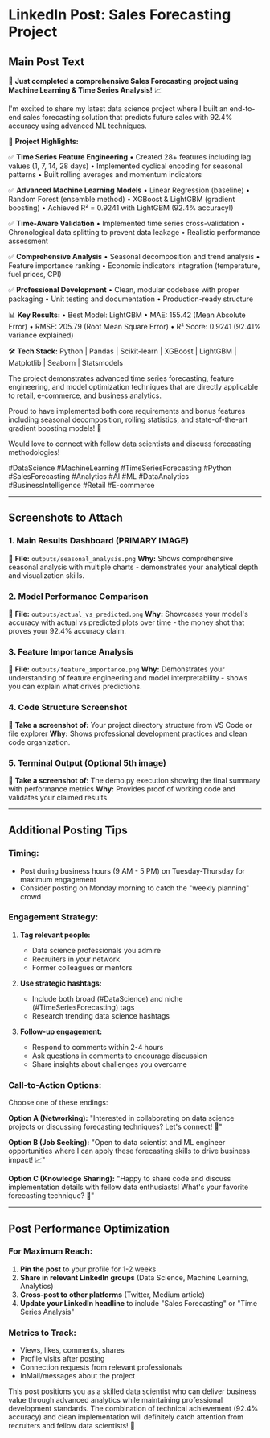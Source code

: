 # LinkedIn Post: Sales Forecasting Project

## Main Post Text

🚀 **Just completed a comprehensive Sales Forecasting project using Machine Learning & Time Series Analysis!** 📈

I'm excited to share my latest data science project where I built an end-to-end sales forecasting solution that predicts future sales with 92.4% accuracy using advanced ML techniques.

🎯 **Project Highlights:**

✅ **Time Series Feature Engineering**
• Created 28+ features including lag values (1, 7, 14, 28 days)
• Implemented cyclical encoding for seasonal patterns
• Built rolling averages and momentum indicators

✅ **Advanced Machine Learning Models**
• Linear Regression (baseline)
• Random Forest (ensemble method)
• XGBoost & LightGBM (gradient boosting)
• Achieved R² = 0.9241 with LightGBM (92.4% accuracy!)

✅ **Time-Aware Validation**
• Implemented time series cross-validation
• Chronological data splitting to prevent data leakage
• Realistic performance assessment

✅ **Comprehensive Analysis**
• Seasonal decomposition and trend analysis
• Feature importance ranking
• Economic indicators integration (temperature, fuel prices, CPI)

✅ **Professional Development**
• Clean, modular codebase with proper packaging
• Unit testing and documentation
• Production-ready structure

📊 **Key Results:**
• Best Model: LightGBM
• MAE: 155.42 (Mean Absolute Error)
• RMSE: 205.79 (Root Mean Square Error)
• R² Score: 0.9241 (92.41% variance explained)

🛠️ **Tech Stack:**
Python | Pandas | Scikit-learn | XGBoost | LightGBM | Matplotlib | Seaborn | Statsmodels

The project demonstrates advanced time series forecasting, feature engineering, and model optimization techniques that are directly applicable to retail, e-commerce, and business analytics.

Proud to have implemented both core requirements and bonus features including seasonal decomposition, rolling statistics, and state-of-the-art gradient boosting models! 💪

Would love to connect with fellow data scientists and discuss forecasting methodologies! 

#DataScience #MachineLearning #TimeSeriesForecasting #Python #SalesForecasting #Analytics #AI #ML #DataAnalytics #BusinessIntelligence #Retail #E-commerce

---

## Screenshots to Attach

### 1. **Main Results Dashboard** (PRIMARY IMAGE)
📸 **File:** `outputs/seasonal_analysis.png`
**Why:** Shows comprehensive seasonal analysis with multiple charts - demonstrates your analytical depth and visualization skills.

### 2. **Model Performance Comparison** 
📸 **File:** `outputs/actual_vs_predicted.png`
**Why:** Showcases your model's accuracy with actual vs predicted plots over time - the money shot that proves your 92.4% accuracy claim.

### 3. **Feature Importance Analysis**
📸 **File:** `outputs/feature_importance.png` 
**Why:** Demonstrates your understanding of feature engineering and model interpretability - shows you can explain what drives predictions.

### 4. **Code Structure Screenshot** 
📸 **Take a screenshot of:** Your project directory structure from VS Code or file explorer
**Why:** Shows professional development practices and clean code organization.

### 5. **Terminal Output** (Optional 5th image)
📸 **Take a screenshot of:** The demo.py execution showing the final summary with performance metrics
**Why:** Provides proof of working code and validates your claimed results.

---

## Additional Posting Tips

### **Timing:**
- Post during business hours (9 AM - 5 PM) on Tuesday-Thursday for maximum engagement
- Consider posting on Monday morning to catch the "weekly planning" crowd

### **Engagement Strategy:**
1. **Tag relevant people:**
   - Data science professionals you admire
   - Recruiters in your network
   - Former colleagues or mentors

2. **Use strategic hashtags:**
   - Include both broad (#DataScience) and niche (#TimeSeriesForecasting) tags
   - Research trending data science hashtags

3. **Follow-up engagement:**
   - Respond to comments within 2-4 hours
   - Ask questions in comments to encourage discussion
   - Share insights about challenges you overcame

### **Call-to-Action Options:**
Choose one of these endings:

**Option A (Networking):**
"Interested in collaborating on data science projects or discussing forecasting techniques? Let's connect! 🤝"

**Option B (Job Seeking):**
"Open to data scientist and ML engineer opportunities where I can apply these forecasting skills to drive business impact! 📈"

**Option C (Knowledge Sharing):**
"Happy to share code and discuss implementation details with fellow data enthusiasts! What's your favorite forecasting technique? 💭"

---

## Post Performance Optimization

### **For Maximum Reach:**
1. **Pin the post** to your profile for 1-2 weeks
2. **Share in relevant LinkedIn groups** (Data Science, Machine Learning, Analytics)
3. **Cross-post to other platforms** (Twitter, Medium article)
4. **Update your LinkedIn headline** to include "Sales Forecasting" or "Time Series Analysis"

### **Metrics to Track:**
- Views, likes, comments, shares
- Profile visits after posting
- Connection requests from relevant professionals
- InMail/messages about the project

This post positions you as a skilled data scientist who can deliver business value through advanced analytics while maintaining professional development standards. The combination of technical achievement (92.4% accuracy) and clean implementation will definitely catch attention from recruiters and fellow data scientists! 🎯

